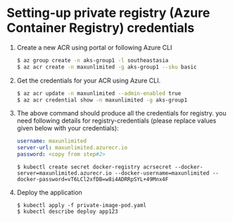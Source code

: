 # Setting-up private registry (Azure Container Registry) credentials

1. Create a new ACR using portal or following Azure CLI

    ```bash
    $ az group create -n aks-group1 -l southeastasia
    $ az acr create -n maxunlimited -g aks-group1 --sku basic
    ```

2. Get the credentials for your ACR using Azure CLI.

    ```bash
    $ az acr update -n maxunlimited --admin-enabled true
    $ az acr credential show -n maxunlimited -g aks-group1
    ```

3. The above command should produce all the credentials for registry. you need following details for registry-credentials (please replace values given below with your credentials):

    ```yaml
    username: maxunlimited
    server-url: maxunlimited.azurecr.io
    password: <copy from step#2>
    ```

    ```
    $ kubectl create secret docker-registry acrsecret --docker-server=maxunlimited.azurecr.io --docker-username=maxunlimited --docker-password=vT6LCl2xfDB=w8i4ADRRpSYL+49Mnx4F
    ```

4.  Deploy the application

    ```
    $ kubectl apply -f private-image-pod.yaml
    $ kubectl describe deploy app123
    ```
